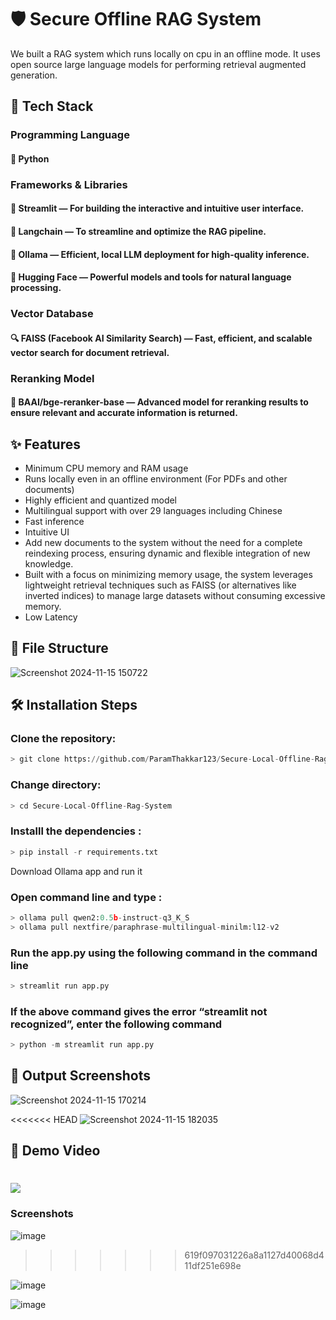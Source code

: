 # 🛡️ **Secure Offline RAG System**

We built a RAG system which runs locally on cpu in an offline mode. It uses open source large language models for performing retrieval augmented generation. 

## 🚀 **Tech Stack**
### **Programming Language**
#### 🐍 Python
### **Frameworks & Libraries**
#### 🎨 Streamlit — For building the interactive and intuitive user interface.
#### 🔗 Langchain — To streamline and optimize the RAG pipeline.
#### 🧠 Ollama — Efficient, local LLM deployment for high-quality inference.
#### 🤗 Hugging Face — Powerful models and tools for natural language processing.
### **Vector Database**
#### 🔍 FAISS (Facebook AI Similarity Search) — Fast, efficient, and scalable vector search for document retrieval.
### **Reranking Model**
#### 🎯 BAAI/bge-reranker-base — Advanced model for reranking results to ensure relevant and accurate information is returned.

## ✨ **Features** 

- Minimum CPU memory and RAM usage
- Runs locally even in an offline environment (For PDFs and other documents)
- Highly efficient and quantized model
- Multilingual support with over 29 languages including Chinese
- Fast inference
- Intuitive UI
- Add new documents to the system without the need for a complete reindexing process, ensuring dynamic and flexible integration of new knowledge.
 - Built with a focus on minimizing memory usage, the system leverages lightweight retrieval techniques such as FAISS (or alternatives like inverted indices) to manage large datasets without consuming excessive memory.
- Low Latency

## 📂 **File Structure**
![Screenshot 2024-11-15 150722](https://github.com/user-attachments/assets/ad5bf8bf-634a-477d-aee0-d304026b69ae)


## 🛠️ **Installation Steps**

### Clone the repository: 

```Python
> git clone https://github.com/ParamThakkar123/Secure-Local-Offline-Rag-System.git
```
### Change directory: 
```Python
> cd Secure-Local-Offline-Rag-System
```
### Installl the dependencies : 
```Python
> pip install -r requirements.txt
```
Download Ollama app and run it

### Open command line and type : 
```Python
> ollama pull qwen2:0.5b-instruct-q3_K_S
> ollama pull nextfire/paraphrase-multilingual-minilm:l12-v2
```


### Run the app.py using the following command in the command line
```Python
> streamlit run app.py
```

### If the above command gives the error “streamlit not recognized”, enter the following command
```Python
> python -m streamlit run app.py
```
## 📸 **Output Screenshots**
![Screenshot 2024-11-15 170214](https://github.com/user-attachments/assets/14558b74-f65b-460f-9ec7-1e16b6bf52b9)

<<<<<<< HEAD
![Screenshot 2024-11-15 182035](https://github.com/user-attachments/assets/6d45e6f0-cd23-47c3-87d8-7ea1aaf3de85)

## 🎥 **Demo Video**

![](https://github.com/user-attachments/assets/b825dcbd-7965-4ba1-ae37-a6f0fce77aad)
=======
### Screenshots
![image](https://github.com/user-attachments/assets/b355ea9c-dfe4-4250-bf86-fc38c4da655a)
>>>>>>> 619f097031226a8a1127d40068d411df251e698e

![image](https://github.com/user-attachments/assets/79edc3ce-1f9e-420b-a406-f0860ca52c47)

![image](https://github.com/user-attachments/assets/5a096154-be22-44aa-9501-94e9f3f1a19b)
